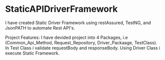 # StaticAPIDriverFramework
I have created Static Driver Framework using restAssured, TestNG, and JsonPATH to automate Rest API's.

Project Features:
I have devided project into 4 Packages, i.e (Common_Api_Method, Request_Repository, Driver_Packaage, TestClass).
In Test Class i validate requestBody and responseBody.
Using Driver Class i execute Static Framework.

